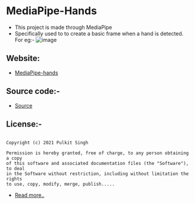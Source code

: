 # MediaPipe-Hands
- This project is made through MediaPipe
- Specifically used to to create a basic frame when a hand is detected. For eg:-
![image](https://user-images.githubusercontent.com/71369943/113499738-ec962400-9535-11eb-95e8-9223d621d1cb.png)

## Website:
- [MediaPipe-hands](https://codepen.io/pulkitsinghdev/full/xxgdBLO)

## Source code:-
- [Source](https://codepen.io/pulkitsinghdev/pen/xxgdBLO)

## License:-
```MIT License

Copyright (c) 2021 Pulkit Singh

Permission is hereby granted, free of charge, to any person obtaining a copy
of this software and associated documentation files (the "Software"), to deal
in the Software without restriction, including without limitation the rights
to use, copy, modify, merge, publish.....
```
- [Read more..](LICENSE)
